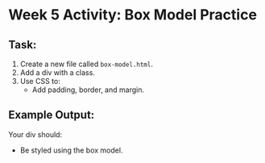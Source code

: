 # Week 5 Activity: Box Model Practice

## Task:

1. Create a new file called `box-model.html`.
2. Add a div with a class.
3. Use CSS to:
   - Add padding, border, and margin.

## Example Output:

Your div should:

- Be styled using the box model.
